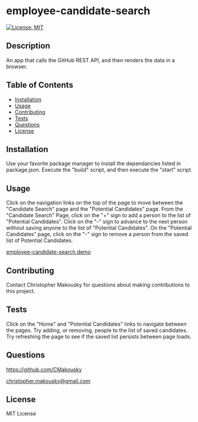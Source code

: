 # employee-candidate-search
[![License: MIT](https://img.shields.io/badge/License-MIT-yellow.svg)](https://opensource.org/licenses/MIT)

## Description

An app that calls the GitHub REST API, and then renders the data in a browser.

## Table of Contents

- [Installation](#installation)
- [Usage](#usage)
- [Contributing](#contributing)
- [Tests](#tests)
- [Questions](#questions)
- [License](#license)

## Installation

Use your favorite package manager to install the dependancies listed in package.json. Execute the "build" script, and then execute the "start" script.

## Usage

Click on the navigation links on the top of the page to move between the "Candidate Search" page and the "Potential Candidates" page. From the "Candidate Search" Page, click on the "+" sign to add a person to the list of "Potential Candidates". Click on the "-" sign to advance to the next person without saving anyone to the list of "Potential Candidates". On the "Potential Candidates" page, click on the "-" sign to remove a person from the saved list of Potential Candidates.

[employee-candidate-search demo](https://drive.google.com/file/d/1cdmQUMIDgEfZJRerWFjgaxqxgaWhxP_a/view?usp=sharing)

## Contributing

Contact Christopher Makousky for questions about making contributions to this project.

## Tests

Click on the "Home" and "Potential Candidates" links to navigate between the pages. Try adding, or removing, people to the list of saved candidates. Try refreshing the page to see if the saved list persists between page loads.

## Questions

https://github.com/CMakousky

christopher.makousky@gmail.com

## License

MIT License